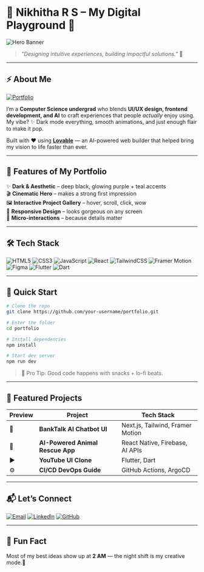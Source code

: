 
# 🌌 Nikhitha R S – My Digital Playground 🚀

![Hero Banner](./banner.gif) <!-- Replace with your GIF/banner image -->

> _"Designing intuitive experiences, building impactful solutions."_ 💜

---

## ⚡ About Me
[![Portfolio](https://img.shields.io/badge/🌐_Live_Portfolio-0D0D0D?style=for-the-badge)](https://tinyurl.com/nikhithars-portfoliowebsite)


I’m a **Computer Science undergrad** who blends **UI/UX design, frontend development, and AI** to craft experiences that people *actually* enjoy using.  
My vibe? ✨ Dark mode everything, smooth animations, and just enough flair to make it pop.

Built with ❤️ using **[Lovable](https://lovable.dev)** — an AI-powered web builder that helped bring my vision to life faster than ever.


---

## 🖤 Features of My Portfolio
✨ **Dark & Aesthetic** – deep black, glowing purple + teal accents  
🎬 **Cinematic Hero** – makes a strong first impression  
🖼 **Interactive Project Gallery** – hover, scroll, click, wow  
📱 **Responsive Design** – looks gorgeous on any screen  
🎨 **Micro-interactions** – because details matter  

---

## 🛠 Tech Stack
![HTML5](https://img.shields.io/badge/HTML5-E44D26?style=for-the-badge&logo=html5&logoColor=white)
![CSS3](https://img.shields.io/badge/CSS3-2965f1?style=for-the-badge&logo=css3&logoColor=white)
![JavaScript](https://img.shields.io/badge/JavaScript-f7df1e?style=for-the-badge&logo=javascript&logoColor=black)
![React](https://img.shields.io/badge/React-61dafb?style=for-the-badge&logo=react&logoColor=black)
![TailwindCSS](https://img.shields.io/badge/TailwindCSS-38bdf8?style=for-the-badge&logo=tailwind-css&logoColor=white)
![Framer Motion](https://img.shields.io/badge/Framer%20Motion-ff3366?style=for-the-badge&logo=framer&logoColor=white)  
![Figma](https://img.shields.io/badge/Figma-f24e1e?style=for-the-badge&logo=figma&logoColor=white)
![Flutter](https://img.shields.io/badge/Flutter-02569b?style=for-the-badge&logo=flutter&logoColor=white)
![Dart](https://img.shields.io/badge/Dart-0175c2?style=for-the-badge&logo=dart&logoColor=white)

---

## 🚀 Quick Start
```bash
# Clone the repo
git clone https://github.com/your-username/portfolio.git

# Enter the folder
cd portfolio

# Install dependencies
npm install

# Start dev server
npm run dev
````

> 🍕 Pro Tip: Good code happens with snacks + lo-fi beats.

---

## 💎 Featured Projects

| Preview | Project                          | Tech Stack                       |
| ------- | -------------------------------- | -------------------------------- |
| 🏦      | **BankTalk AI Chatbot UI**       | Next.js, Tailwind, Framer Motion |
| 🐾      | **AI-Powered Animal Rescue App** | React Native, Firebase, AI APIs  |
| ▶️      | **YouTube UI Clone**             | Flutter, Dart                    |
| ⚙️      | **CI/CD DevOps Guide**           | GitHub Actions, ArgoCD           |

---

## 📬 Let’s Connect

[![Email](https://img.shields.io/badge/📧_Email-D14836?style=for-the-badge\&logo=gmail\&logoColor=white)](mailto:nikhithars20@gmail.com)
[![LinkedIn](https://img.shields.io/badge/💼_LinkedIn-0A66C2?style=for-the-badge\&logo=linkedin\&logoColor=white)](https://www.linkedin.com/in/nikhithars)
[![GitHub](https://img.shields.io/badge/🐙_GitHub-181717?style=for-the-badge\&logo=github)](https://github.com/NikhithaRS)

---

## 🧃 Fun Fact

Most of my best ideas show up at **2 AM** — the night shift is my creative mode.🌙


